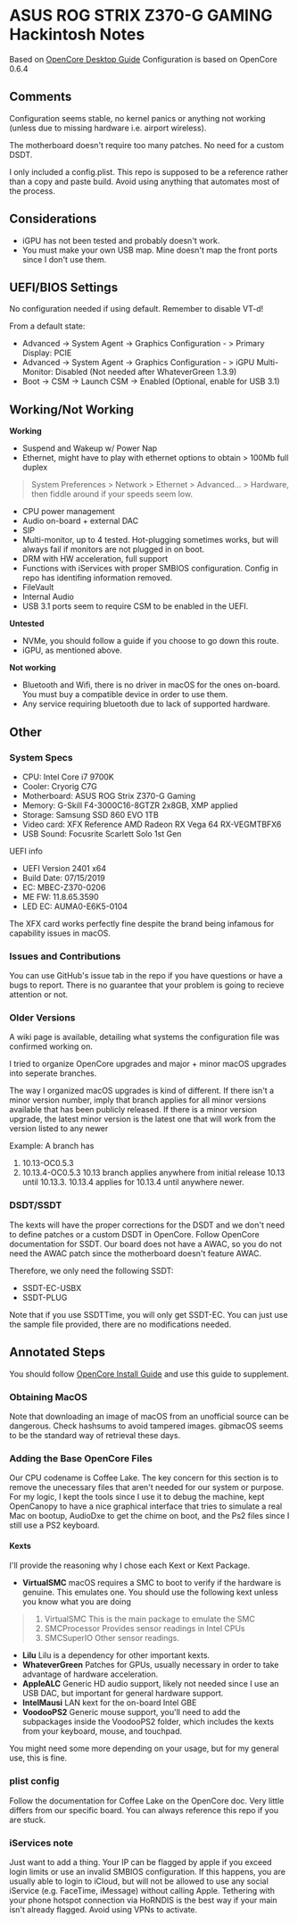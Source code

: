 # ASUS ROG STRIX Z370-G GAMING Hackintosh Notes

Based on [OpenCore Desktop Guide](https://dortania.github.io/OpenCore-Desktop-Guide/)
Configuration is based on OpenCore 0.6.4

## Comments
Configuration seems stable, no kernel panics or anything not working (unless due to missing hardware i.e. airport wireless).

The motherboard doesn't require too many patches. No need for a custom DSDT.

I only included a config.plist. This repo is supposed to be a reference rather than a copy and paste build. Avoid using anything that automates most of the process.

## Considerations
* iGPU has not been tested and probably doesn't work.
* You must make your own USB map. Mine doesn't map the front ports since I don't use them.

## UEFI/BIOS Settings
No configuration needed if using default. Remember to disable VT-d!

From a default state:

* Advanced -> System Agent -> Graphics Configuration - > Primary Display: PCIE
* Advanced -> System Agent -> Graphics Configuration - > iGPU Multi-Monitor: Disabled (Not needed after WhateverGreen 1.3.9)
* Boot -> CSM -> Launch CSM -> Enabled (Optional, enable for USB 3.1) 

## Working/Not Working
**Working**
* Suspend and Wakeup w/ Power Nap
* Ethernet, might have to play with ethernet options to obtain > 100Mb full duplex
> System Preferences > Network > Ethernet > Advanced... > Hardware, then fiddle around if your speeds seem low.
* CPU power management
* Audio on-board + external DAC
* SIP
* Multi-monitor, up to 4 tested. Hot-plugging sometimes works, but will always fail if monitors are not plugged in on boot.
* DRM with HW acceleration, full support
* Functions with iServices with proper SMBIOS configuration. Config in repo has identifing information removed.
* FileVault
* Internal Audio
* USB 3.1 ports seem to require CSM to be enabled in the UEFI.

**Untested**
* NVMe, you should follow a guide if you choose to go down this route.
* iGPU, as mentioned above.

**Not working**
* Bluetooth and Wifi, there is no driver in macOS for the ones on-board. You must buy a compatible device in order to use them.
* Any service requiring bluetooth due to lack of supported hardware.

## Other

### System Specs
* CPU: Intel Core i7 9700K
* Cooler: Cryorig C7G
* Motherboard: ASUS ROG Strix Z370-G Gaming
* Memory: G-Skill F4-3000C16-8GTZR 2x8GB, XMP applied
* Storage: Samsung SSD 860 EVO 1TB
* Video card: XFX Reference AMD Radeon RX Vega 64 RX-VEGMTBFX6
* USB Sound: Focusrite Scarlett Solo 1st Gen

UEFI info
* UEFI Version 2401 x64
* Build Date: 07/15/2019
* EC: MBEC-Z370-0206
* ME FW: 11.8.65.3590
* LED EC: AUMA0-E6K5-0104

The XFX card works perfectly fine despite the brand being infamous for capability issues in macOS.

### Issues and Contributions

You can use GitHub's issue tab in the repo if you have questions or have a bugs to report. There is no guarantee that your problem is going to recieve attention or not.

### Older Versions

A wiki page is available, detailing what systems the configuration file was confirmed working on.

I tried to organize OpenCore upgrades and major + minor macOS upgrades into seperate branches.

The way I organized macOS upgrades is kind of different. If there isn't a minor version number, imply that branch applies for all minor versions available that has been publicly released.
If there is a minor version upgrade, the latest minor version is the latest one that will work from the version listed to any newer

Example: A branch has
1. 10.13-OC0.5.3 
2.  10.13.4-OC0.5.3
10.13 branch applies anywhere from initial release 10.13 until 10.13.3.
10.13.4 applies for 10.13.4 until anywhere newer.

### DSDT/SSDT

The kexts will have the proper corrections for the DSDT and we don't need to define patches or a custom DSDT in OpenCore. Follow OpenCore documentation for SSDT. Our board does not have a AWAC, so you do not need the AWAC patch since the motherboard doesn't feature AWAC.

Therefore, we only need the following SSDT:
* SSDT-EC-USBX
* SSDT-PLUG

Note that if you use SSDTTime, you will only get SSDT-EC. You can just use the sample file provided, there are no modifications needed.

## Annotated Steps
You should follow [OpenCore Install Guide](https://dortania.github.io/OpenCore-Install-Guide) and use this guide to supplement.
### Obtaining MacOS
Note that downloading an image of macOS from an unofficial source can be dangerous. Check hashsums to avoid tampered images. gibmacOS seems to be the standard way of retrieval these days.
### Adding the Base OpenCore Files
Our CPU codename is Coffee Lake. The key concern for this section is to remove the unecessary files that aren't needed for our system or purpose. For my logic, I kept the tools since I use it to debug the machine, kept OpenCanopy to have a nice graphical interface that tries to simulate a real Mac on bootup, AudioDxe to get the chime on boot, and the Ps2 files since I still use a PS2 keyboard.
#### Kexts
I'll provide the reasoning why I chose each Kext or Kext Package.
* **VirtualSMC**
macOS requires a SMC to boot to verify if the hardware is genuine. This emulates one. You should use the following kext unless you know what you are doing
> 1. VirtualSMC
>This is the main package to emulate the SMC
> 2. SMCProcessor
> Provides sensor readings in Intel CPUs
> 3. SMCSuperIO
> Other sensor readings.
* **Lilu**
Lilu is a dependency for other important kexts.
* **WhateverGreen**
Patches for GPUs, usually necessary in order to take advantage of hardware acceleration.
* **AppleALC**
Generic HD audio support, likely not needed since I use an USB DAC, but important for general hardware support.
* **IntelMausi**
LAN kext for the on-board Intel GBE
* **VoodooPS2**
Generic mouse support, you'll need to add the subpackages inside the VoodooPS2 folder, which includes the kexts from your keyboard, mouse, and touchpad.

You might need some more depending on your usage, but for my general use, this is fine.

### plist config

Follow the documentation for Coffee Lake on the OpenCore doc. Very little differs from our specific board. You can always reference this repo if you are stuck.

### iServices note

Just want to add a thing. Your IP can be flagged by apple if you exceed login limits or use an invalid SMBIOS configuration. If this happens, you are usually able to login to iCloud, but will not be allowed to use any social iService (e.g. FaceTime, iMessage) without calling Apple. Tethering with your phone hotspot connection via HoRNDIS is the best way if your main isn't already flagged. Avoid using VPNs to activate.




